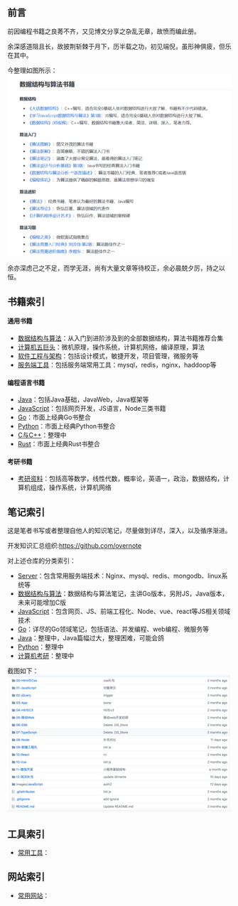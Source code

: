 ## 前言

前因编程书籍之良莠不齐，又见博文分享之杂乱无章，故愤而编此册。  

余深感道阻且长，故披荆斩棘于月下，历半载之功，初见端倪，虽形神俱疲，但乐在其中。   

今整理如图所示： 
![](./images/book.png)

余亦深虑己之不足，而学无涯，尚有大量文章等待校正，余必晨兢夕厉，持之以恒。  

## 书籍索引

#### 通用书籍

- [数据结构与算法](https://github.com/ruyuejun/polaris/blob/master/currency/algorithm.md)：从入门到进阶涉及到的全部数据结构，算法书籍推荐合集
- [计算机五巨头](https://github.com/ruyuejun/polaris/blob/master/currency/fiveg.md)：微机原理，操作系统，计算机网络，编译原理，算法
- [软件工程与架构](https://github.com/ruyuejun/polaris/blob/master/currency/project.md)：包括设计模式，敏捷开发，项目管理，微服务等
- [服务端工具](https://github.com/ruyuejun/polaris/blob/master/currency/server.md)：包括服务端常用工具：mysql，redis，nginx，haddoop等

#### 编程语言书籍

- [Java](https://github.com/ruyuejun/polaris/blob/master/language/java.md)：包括Java基础，JavaWeb，Java框架等
- [JavaScript](https://github.com/ruyuejun/polaris/blob/master/language/javascript.md)：包括网页开发，JS语言，Node三类书籍
- [Go](https://github.com/ruyuejun/polaris/blob/master/language/golang.md)：市面上经典Go书整合
- [Python](https://github.com/ruyuejun/polaris/blob/master/language/python.md)：市面上经典Python书整合
- [C与C++]()：整理中
- [Rust](https://github.com/ruyuejun/polaris/blob/master/language/rust.md)：市面上经典Rust书整合

#### 考研书籍

- [考研资料](https://github.com/ruyuejun/polaris/blob/master/currency/postgraduate.md)：包括高等数学，线性代数，概率论，英语一，政治，数据结构，计算机组成，操作系统，计算机网络

## 笔记索引

这是笔者书写或者整理自他人的知识笔记，尽量做到详尽，深入，以及循序渐进。  

开发知识汇总组织:https://github.com/overnote  

对上述仓库的分类索引：  
- [Server](https://github.com/overnote/server)：包含常用服务端技术：Nginx、mysql、redis、mongodb、linux系统等
- [数据结构与算法](https://github.com/overnote/algorithm)：数据结构与算法笔记，主讲Go版本，另附JS，Java版本，未来可能增加C版
- [JavaScript](https://github.com/overnote/javascript)：包含网页、JS、前端工程化、Node、vue、react等JS相关领域技术
- [Go](https://github.com/overnote/golang)：详尽的Go领域笔记，包括语法、并发编程、web编程、微服务等
- [Java](https://github.com/overnote/java)：整理中，Java篇幅过大，整理困难，可能会鸽
- [Python](https://github.com/overnote/python)：整理中
- [计算机考研](https://github.com/overnote/postgraduate)：整理中

截图如下：
![](./images/note.png)

## 工具索引

- [常用工具](https://github.com/ruyuejun/polaris/blob/master/toolsite/tools.md)：

## 网站索引

- [常用网站](https://github.com/ruyuejun/polaris/blob/master/toolsite/sites.md)：

